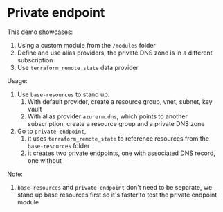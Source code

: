 # Private endpoint

This demo showcases:

1. Using a custom module from the `/modules` folder
2. Define and use alias providers, the private DNS zone is in a different subscription
3. Use `terraform_remote_state` data provider

Usage:

1. Use `base-resources` to stand up:
    1. With default provider, create a resource group, vnet, subnet, key vault
    2. With alias provider `azurerm.dns`, which points to another subscription, create a resource group and a private DNS zone
2. Go to `private-endpoint`,
    1. it uses `terraform_remote_state` to reference resources from the `base-resources` folder
    1. it creates two private endpoints, one with associated DNS record, one without

Note:

1. `base-resources` and `private-endpoint` don't need to be separate, we stand up base resources first so it's faster to test the private endpoint module